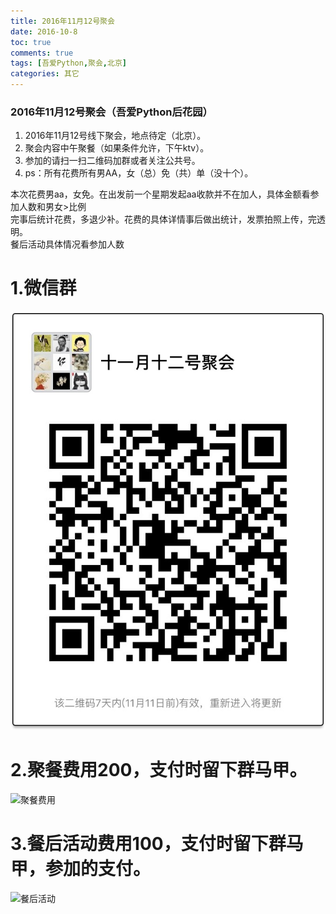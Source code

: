 ```yaml
---
title: 2016年11月12号聚会
date: 2016-10-8
toc: true
comments: true
tags: [吾爱Python,聚会,北京]
categories: 其它
---
```

### 2016年11月12号聚会（吾爱Python后花园）


1. 2016年11月12号线下聚会，地点待定（北京）。
2. 聚会内容中午聚餐（如果条件允许，下午ktv）。
3. 参加的请扫一扫二维码加群或者关注公共号。
4. ps：所有花费所有男AA，女（总）免（共）单（没十个）。
<!--more-->
本次花费男aa，女免。在出发前一个星期发起aa收款并不在加人，具体金额看参加人数和男女>比例<br>完事后统计花费，多退少补。花费的具体详情事后做出统计，发票拍照上传，完透明。
<br>餐后活动具体情况看参加人数
# 1.微信群
![聚会群二维码](/images/posts/聚会/聚餐微信二维码.png)

# 2.聚餐费用200，支付时留下群马甲。
![聚餐费用](img/聚会/聚餐费用.png)

# 3.餐后活动费用100，支付时留下群马甲，参加的支付。
![餐后活动](img/聚会/餐后活动.png)